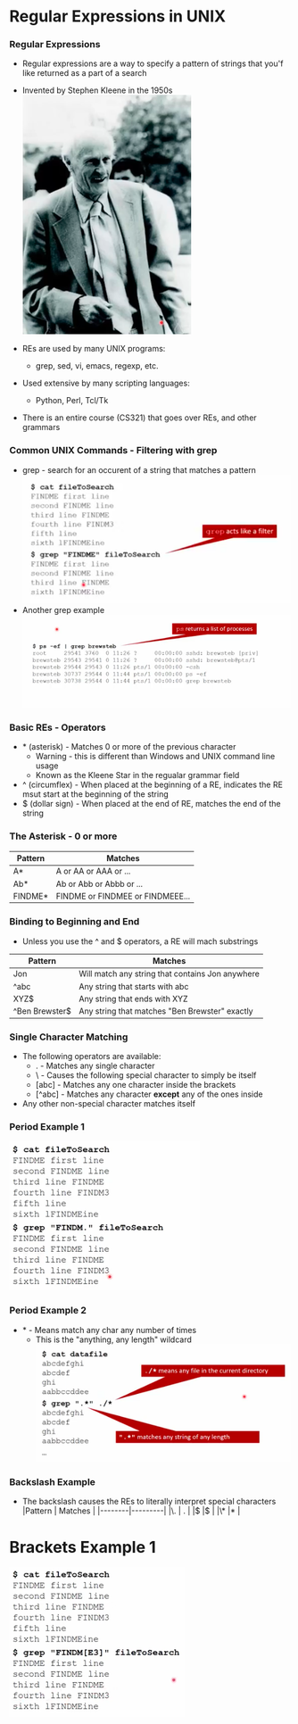 # Regular Expressions in UNIX

### Regular Expressions
* Regular expressions are a way to specify a pattern of strings that you'f like returned as a part of a search
* Invented by Stephen Kleene in the 1950s  
![Stephen Kleene](/notes/images/image02.png)

* REs are used by many UNIX programs:
  * grep, sed, vi, emacs, regexp, etc.
* Used extensive by many scripting languages:
  * Python, Perl, Tcl/Tk
* There is an entire course (CS321) that goes over REs, and other grammars

### Common UNIX Commands - Filtering with grep
* grep - search for an occurent of a string that matches a pattern
![grep](/notes/images/image03.png)
* Another grep example   
![grep](/notes/images/image04.png)

### Basic REs - Operators
* \* (asterisk) - Matches 0 or more of the previous character
  * Warning - this is different than Windows and UNIX command line usage
  * Known as the Kleene Star in the regualar grammar field
* ^ (circumflex) - When placed at the beginning of a RE, indicates the RE msut start at the beginning of the string
* $ (dollar sign) - When placed at the end of RE, matches the end of the string

### The Asterisk - 0 or more

|Pattern | Matches |
|--------|---------|
|A\*     |A or AA or AAA or ... |
|Ab\*     |Ab or Abb or Abbb or ... |
|FINDME\* | FINDME or FINDMEE or FINDMEEE...|

### Binding to Beginning and End
* Unless you use the ^ and $ operators, a RE will mach substrings

|Pattern | Matches |
|--------|---------|
|Jon | Will match any string that contains Jon anywhere |
|^abc | Any string that starts with abc | 
|XYZ$ | Any string that ends with XYZ |
|^Ben Brewster$ | Any string that matches "Ben Brewster" exactly |

### Single Character Matching 
* The following operators are available:
  *  . - Matches any single character
  *  \ - Causes the following special character to simply be itself
  * [abc] - Matches any one character inside the brackets
  * [^abc] - Matches any character **except** any of the ones inside 
* Any other non-special character matches itself

### Period Example 1
![grep](/notes/images/image05.png)


### Period Example 2
* \* - Means match any char any number of times
  * This is the "anything, any length" wildcard   
![grep](/notes/images/image06.png)

### Backslash Example 
* The backslash causes the REs to literally interpret special characters
|Pattern | Matches |
|--------|---------|
|\\.     | . |
|\$      |$  |
|\\\*    |\* |

# Brackets Example 1
![grep](/notes/images/image07.png)
